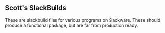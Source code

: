 ## Scott's SlackBuilds

These are slackbuild files for various programs on Slackware.  These should produce a functional package, but are far from production ready.
